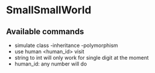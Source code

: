 # SmallSmallWorld
## Available commands
* simulate class -inheritance -polymorphism
* use human <human_id> visit <x> <y>
 * string to int will only work for single digit at the moment
 * human_id: any number will do